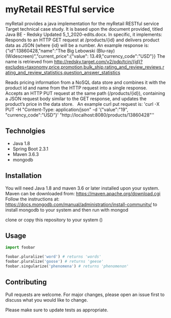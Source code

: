 # myRetail RESTful service

myRetail provides a java implementation for the myRetail RESTful service Target technical case study. It is based upon the document provided, titled Java BE - Redsky Updated 5_1_2020-edits.docx.
In specific, it implements:
Responds to an HTTP GET request at /products/{id} and delivers product data as JSON (where {id} will be a number. 
An example response is: {"id":13860428,"name":"The Big Lebowski (Blu-ray) (Widescreen)","current_price":{"value": 13.49,"currency_code":"USD"}}
The name is retrieved from  http://redsky.target.com/v2/pdp/tcin/{id}?excludes=taxonomy,price,promotion,bulk_ship,rating_and_review_reviews,rating_and_review_statistics,question_answer_statistics

Reads pricing information from a NoSQL data store and combines it with the product id and name from the HTTP request into a single response.  
Accepts an HTTP PUT request at the same path (/products/{id}), containing a JSON request body similar to the GET response, and updates the product’s price in the data store.  
An example curl put request is: 
'curl -X PUT -H "Content-Type: application/json" -d '{"value":"19", "currency_code":"USD"}' "http://localhost:8080/products/13860428"''

## Technolgies

* Java 1.8
* Spring Boot 2.3.1
* Maven 3.6.3 
* mongodb 

## Installation

You will need Java 1.8 and maven 3.6 or later installed upon your system. 
Maven can be downloaded from: https://maven.apache.org/download.cgi
Follow the instructions at: https://docs.mongodb.com/manual/administration/install-community/ to install mongodb to your system and then run with mongod

clone or copy this repository to your system ()


## Usage

```python
import foobar

foobar.pluralize('word') # returns 'words'
foobar.pluralize('goose') # returns 'geese'
foobar.singularize('phenomena') # returns 'phenomenon'
```

## Contributing
Pull requests are welcome. For major changes, please open an issue first to discuss what you would like to change.

Please make sure to update tests as appropriate.